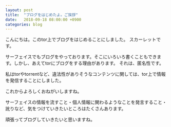 ```yaml
---
layout: post
title:  "ブログをはじめたよ。ご挨拶"
date:   2018-09-18 08:00:00 +0900
categories: blog
---
```


こんにちは。このtor上でブログをはじめることにしました。
スカーレットです。

サーフェイスでもブログをやっております。そこにいろいろ書くこともできます。しかし、あえてtorにブログをする理由があります。
それは、匿名性です。

私はtorやtorrentなど、違法性がありそうなコンテンツに関しては、tor上で情報を発信することにしました。

これからよろしくおねがいしますね。

サーフェイスの情報を流すこと・個人情報に関わるようなことを発言すること・訛りなど、気をつけていきたいところはたくさんあります。

頑張ってブログしていきたいと思いますね。
